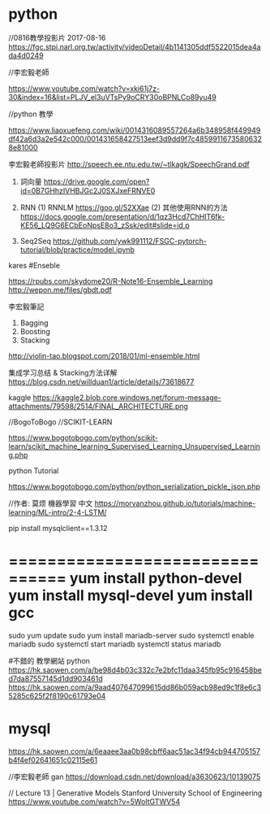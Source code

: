 # python

//0816教學投影片 2017-08-16
https://fgc.stpi.narl.org.tw/activity/videoDetail/4b1141305ddf5522015dea4ada4d0249

//李宏毅老師

https://www.youtube.com/watch?v=xki61j7z-30&index=16&list=PLJV_el3uVTsPy9oCRY30oBPNLCo89yu49

//python 教學

https://www.liaoxuefeng.com/wiki/0014316089557264a6b348958f449949df42a6d3a2e542c000/001431658427513eef3d9dd9f7c48599116735806328e81000

李宏毅老師投影片
http://speech.ee.ntu.edu.tw/~tlkagk/SpeechGrand.pdf

1. 詞向量
https://drive.google.com/open?id=0B7GHhzIVHBJGc2J0SXJxeFRNVE0

2. RNN
(1) RNNLM
https://goo.gl/52XXae
(2) 其他使用RNN的方法
https://docs.google.com/presentation/d/1qz3Hcd7ChHIT6fk-KE56_LQ9G6ECbEoNpsE8o3_zSsk/edit#slide=id.p

3. Seq2Seq
https://github.com/ywk991112/FSGC-pytorch-tutorial/blob/practice/model.ipynb


kares
#Enseble 

https://rpubs.com/skydome20/R-Note16-Ensemble_Learning
http://wepon.me/files/gbdt.pdf

李宏毅筆記
1. Bagging
2. Boosting
3. Stacking

http://violin-tao.blogspot.com/2018/01/ml-ensemble.html

集成学习总结 & Stacking方法详解
https://blog.csdn.net/willduan1/article/details/73618677

kaggle 
https://kaggle2.blob.core.windows.net/forum-message-attachments/79598/2514/FINAL_ARCHITECTURE.png


 
//BogoToBogo
//SCIKIT-LEARN 

https://www.bogotobogo.com/python/scikit-learn/scikit_machine_learning_Supervised_Learning_Unsupervised_Learning.php


python Tutorial

https://www.bogotobogo.com/python/python_serialization_pickle_json.php

//作者: 莫烦 機器學習 中文 
https://morvanzhou.github.io/tutorials/machine-learning/ML-intro/2-4-LSTM/

pip install mysqlclient==1.3.12

================================
yum install python-devel
yum install mysql-devel
yum install gcc
================================

sudo yum update
sudo yum install mariadb-server
sudo systemctl enable mariadb
sudo systemctl start mariadb
systemctl status mariadb

#不錯的 教學網站 python
https://hk.saowen.com/a/be98d4b03c332c7e2bfc11daa345fb95c916458bed7da87557145d1dd903461d
https://hk.saowen.com/a/9aad407647099615dd86b059acb98ed9c1f8e6c35285c625f2f8190c61793e04
# mysql
https://hk.saowen.com/a/6eaaee3aa0b98cbff6aac51ac34f94cb944705157b4f4ef02641651c02115e61

//李宏毅老師 gan
https://download.csdn.net/download/a3630623/10139075

// Lecture 13 | Generative Models Stanford University School of Engineering
https://www.youtube.com/watch?v=5WoItGTWV54

